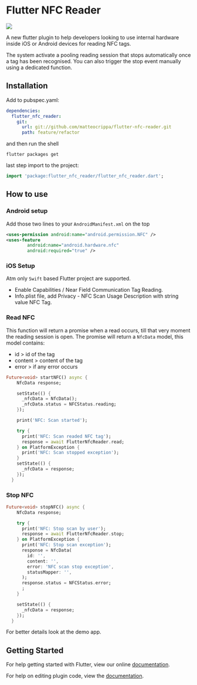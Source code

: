 # Flutter NFC Reader

![](https://raw.githubusercontent.com/matteocrippa/flutter-nfc-reader/feature/refactor/.github/nfc-flutter-logo.jpg)

A new flutter plugin to help developers looking to use internal hardware inside iOS or Android devices for reading NFC tags.

The system activate a pooling reading session that stops automatically once a tag has been recognised.
You can also trigger the stop event manually using a dedicated function.

## Installation

Add to pubspec.yaml:

```yaml
dependencies:
  flutter_nfc_reader:
    git:
      url: git://github.com/matteocrippa/flutter-nfc-reader.git
      path: feature/refactor
```

and then run the shell

```shell
flutter packages get
```

last step import to the project:

```dart
import 'package:flutter_nfc_reader/flutter_nfc_reader.dart';
```

## How to use

### Android setup

Add those two lines to your `AndroidManifest.xml` on the top

```xml
<uses-permission android:name="android.permission.NFC" />
<uses-feature
        android:name="android.hardware.nfc"
        android:required="true" />
```

### iOS Setup

Atm only `Swift` based Flutter project are supported.

- Enable Capabilities / Near Field Communication Tag Reading. 
- Info.plist file, add Privacy - NFC Scan Usage Description with string value NFC Tag.


### Read NFC

This function will return a promise when a read occurs, till that very moment the reading session is open.
The promise will return a `NfcData` model, this model contains:

- id > id of the tag
- content > content of the tag
- error > if any error occurs

```dart
Future<void> startNFC() async {
    NfcData response;

    setState(() {
      _nfcData = NfcData();
      _nfcData.status = NFCStatus.reading;
    });

    print('NFC: Scan started');

    try {
      print('NFC: Scan readed NFC tag');
      response = await FlutterNfcReader.read;
    } on PlatformException {
      print('NFC: Scan stopped exception');
    }
    setState(() {
      _nfcData = response;
    });
  }
```

### Stop NFC
```dart
Future<void> stopNFC() async {
    NfcData response;

    try {
      print('NFC: Stop scan by user');
      response = await FlutterNfcReader.stop;
    } on PlatformException {
      print('NFC: Stop scan exception');
      response = NfcData(
        id: '',
        content: '',
        error: 'NFC scan stop exception',
        statusMapper: '',
      );
      response.status = NFCStatus.error;
      ;
    }

    setState(() {
      _nfcData = response;
    });
  }
```

For better details look at the demo app.

## Getting Started

For help getting started with Flutter, view our online
[documentation](https://flutter.io/).

For help on editing plugin code, view the [documentation](https://flutter.io/developing-packages/#edit-plugin-package).

